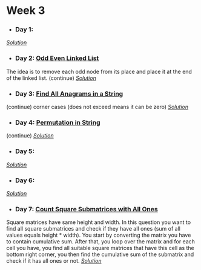 # Week 3

* ### Day 1: []()

[*Solution*]()

* ### Day 2: [Odd Even Linked List](https://leetcode.com/explore/featured/card/may-leetcoding-challenge/536/week-3-may-15th-may-21st/3331/)
The idea is to remove each odd node from its place and place it at the end of the linked list. (continue)
[*Solution*](odd_even_linked_list.c++)

* ### Day 3: [Find All Anagrams in a String](https://leetcode.com/explore/featured/card/may-leetcoding-challenge/536/week-3-may-15th-may-21st/3332/)
(continue) corner cases (does not exceed means it can be zero)
[*Solution*](find_all_anagrams_in_a_string.c++)

* ### Day 4: [Permutation in String](https://leetcode.com/explore/featured/card/may-leetcoding-challenge/536/week-3-may-15th-may-21st/3333/)
(continue)
[*Solution*](permutaion_in_string.c++)

* ### Day 5: []()

[*Solution*]()

* ### Day 6: []()

[*Solution*]()

* ### Day 7: [Count Square Submatrices with All Ones](https://leetcode.com/explore/featured/card/may-leetcoding-challenge/536/week-3-may-15th-may-21st/3336/)
Square matrices have same height and width. In this question you want to find all square submatrices and check if they have all ones (sum of all values equals height * width). You start by converting the matrix you have to contain cumulative sum. After that, you loop over the matrix and for each cell you have, you find all suitable square matrices that have this cell as the bottom right corner, you then find the cumulative sum of the submatrix and check if it has all ones or not.
[*Solution*](count_square_submatrices_with_all_ones.c++)
